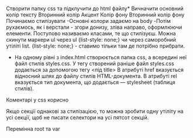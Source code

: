 Створити папку css та підклучити до html файлу\*
Вичначити основний колір тексту
Вторинний колір
Акцент
Колір фону
Вторинний колір фону
Починаємо стилізувати
-Основні колори задаємо на body
-Потім рухаємось, як і верстали - згори донизу, зліва направо, оформлюючи елементи.
Поступово називаємо класами, те що стилізуєш.
Можна скинути маркери ul через ul {list-style: none;} чи через саморобний утіліті list. {list-style: none;} - ставимо тільки там де потрібно прибрати.

- На одному рівні з index.html створюється папка css, а всередині неї файл стилів styles.css.
  У тегу <head> створений раніше файл styles.css додається за допомогою тегу <link> <під title>
  В атрибуті href вказується відносний шлях до файлу стилів HTML-документа.
  В атрибуті rel вказується тип документа, що додається — stylesheet (таблиця стилів).
  <link rel="stylesheet" href="./css/styles.css" />

Коментарі у сss корисно

Якщо секції однакові за стилізацією, то можна зробити одну утіліту на усі секції, щоб не писати селектори на усі пятсот секцій.

Перемінна root та var
